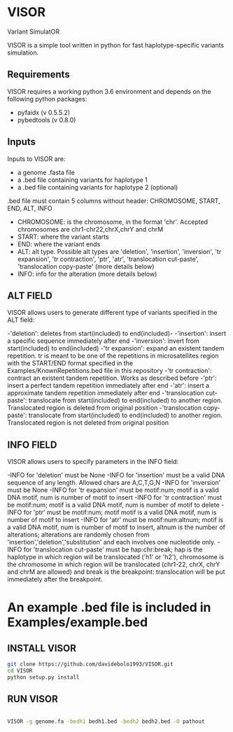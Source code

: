 # VISOR
VarIant SimulatOR


VISOR is a simple tool written in python for fast haplotype-specific variants simulation.

## Requirements

VISOR requires a working python 3.6 environment and depends on the following python packages:

- pyfaidx (v 0.5.5.2)
- pybedtools (v 0.8.0)

## Inputs

Inputs to VISOR are:

- a genome .fasta file
- a .bed file containing variants for haplotype 1
- a .bed file containing variants for haplotype 2 (optional)

.bed file must contain 5 columns without header: CHROMOSOME, START, END, ALT, INFO

- CHROMOSOME: is the chromosome, in the format 'chr'. Accepted chromosomes are chr1-chr22,chrX,chrY and chrM
- START: where the variant starts
- END: where the variant ends
- ALT: alt type. Possible alt types are 'deletion', 'insertion', 'inversion', 'tr expansion', 'tr contraction', 'ptr', 'atr', 'translocation cut-paste', 'translocation copy-paste' (more details below)
- INFO: info for the alteration (more details below)


## ALT FIELD

VISOR allows users to generate different type of variants specified in the ALT field:

-'deletion': deletes from start(included) to end(included)-
-'insertion': insert a specific sequence immediately after end
-'inversion': invert from start(included) to end(included)
-'tr expansion': expand an existent tandem repetition. tr is meant to be one of the repetitions in microsatellites region with the START/END format specified in the Examples/KnownRepetitions.bed file in this repository
-'tr contraction': contract an existent tandem repetition. Works as described before
-'ptr': insert a perfect tandem repetition immediately after end
-'atr': insert a approximate tandem repetition immediately after end
-'translocation cut-paste': translocate from start(included) to end(included) to another region. Translocated region is deleted from original position
-'translocation copy-paste': translocate from start(included) to end(included) to another region. Translocated region is not deleted from original position


## INFO FIELD

VISOR allows users to specify parameters in the INFO field:

-INFO for 'deletion' must be None
-INFO for 'insertion' must be a valid DNA sequence of any length. Allowed chars are A,C,T,G,N
-INFO for 'inversion' must be None
-INFO for 'tr expansion' must be motif:num; motif is a valid DNA motif, num is number of motif to insert
-INFO for 'tr contraction' must be motif:num; motif is a valid DNA motif, num is number of motif to delete
-INFO for 'ptr' must be motif:num; motif motif is a valid DNA motif, num is number of motif to insert
-INFO for 'atr' must be motif:num:altnum; motif is a valid DNA motif, num is number of motif to insert, altnum is the number of alterations; alterations are randomly chosen from 'insertion','deletion','substitution' and each involves one nucleotide only.
-INFO for 'translocation cut-paste' must be hap:chr:break; hap is the haplotype in which region will be translocated ('h1' or 'h2'), chromosome is the chromosome in which region will be translocated (chr1-22, chrX, chrY and chrM are allowed) and break is the breakpoint: translocation will be put immediately after the breakpoint.

# An example .bed file is included in Examples/example.bed


## INSTALL VISOR

```sh
git clone https://github.com/davidebolo1993/VISOR.git
cd VISOR
python setup.py install

```

## RUN VISOR

```sh

VISOR -g genome.fa -bedh1 bedh1.bed -bedh2 bedh2.bed -O pathout

```






